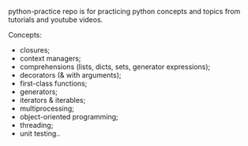 python-practice repo is for practicing python concepts and topics from tutorials and youtube videos.

Concepts:
* closures;
* context managers;
* comprehensions (lists, dicts, sets, generator expressions);
* decorators (& with arguments);
* first-class functions;
* generators;
* iterators & iterables;
* multiprocessing;
* object-oriented programming;
* threading;
* unit testing..
